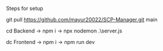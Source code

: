 Steps for setup 

git pull https://github.com/mayur20022/SCP-Manager.git main

cd Backend -> npm i -> npx nodemon .\server.js 

dc Frontend -> npm i -> npm run dev
